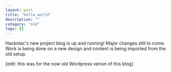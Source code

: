 ```yaml
---
layout: post
title: "hello_world"
description: ""
category: "old"
tags: []
---
```



Hackniac's new project blog is up and running! Major changes still to come. Work is being done on a new design and content is being imported from the old setup.

[edit: this was for the now old Wordpress verion of this blog]
